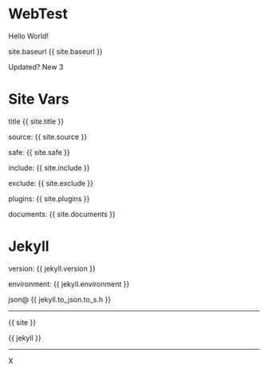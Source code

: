 # WebTest
Hello World!

site.baseurl
{{ site.baseurl }}

Updated?
New 3



# Site Vars

title {{ site.title }}

source: {{ site.source }}

safe: {{ site.safe }}

include: {{ site.include }}

exclude: {{ site.exclude }}

plugins: {{ site.plugins }}

documents: {{ site.documents }}

# Jekyll

version: {{ jekyll.version }}

environment: {{ jekyll.environment }}

json@ {{ jekyll.to_json.to_s.h }}

---

{{ site }}

{{ jekyll }}

---



X
